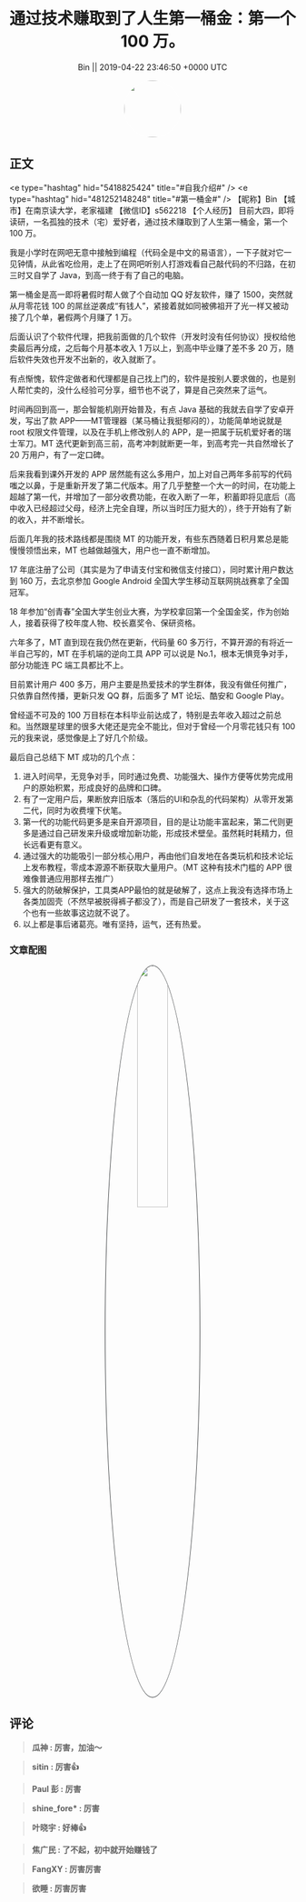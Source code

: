 <h1 align="center">通过技术赚取到了人生第一桶金：第一个 100 万。</h1>




<p align="center">
    <a>Bin || 2019-04-22 23:46:50 &#43;0000 UTC</a>
</p>

<div align="center">
    <img src="https://images.zsxq.com/FkAVOvDigY1rSdjSdPnmRigf7aBo?e=1590940799&amp;token=kIxbL07-8jAj8w1n4s9zv64FuZZNEATmlU_Vm6zD:tFbVpsazk1l86hFR4phtl3SUKdM=" width="100" height="100" style="border:1px solid;border-radius:50%; color:#ffffff"/>
</div>




## 正文

<div>
&lt;e type=&#34;hashtag&#34; hid=&#34;5418825424&#34; title=&#34;#自我介绍#&#34; /&gt; &lt;e type=&#34;hashtag&#34; hid=&#34;481252148248&#34; title=&#34;#第一桶金#&#34; /&gt; 
【昵称】Bin
【城市】在南京读大学，老家福建
【微信ID】s562218
【个人经历】
目前大四，即将读研，一名孤独的技术（宅）爱好者，通过技术赚取到了人生第一桶金，第一个 100 万。

我是小学时在网吧无意中接触到编程（代码全是中文的易语言），一下子就对它一见钟情，从此省吃俭用，走上了在网吧听别人打游戏看自己敲代码的不归路，在初三时又自学了 Java，到高一终于有了自己的电脑。

第一桶金是高一即将暑假时帮人做了个自动加 QQ 好友软件，赚了 1500，突然就从月零花钱 100 的屌丝逆袭成“有钱人”，紧接着就如同被佛祖开了光一样又被动接了几个单，暑假两个月赚了 1 万。

后面认识了个软件代理，把我前面做的几个软件（开发时没有任何协议）授权给他卖最后再分成，之后每个月基本收入 1 万以上，到高中毕业赚了差不多 20 万，随后软件失效也开发不出新的，收入就断了。

有点惭愧，软件定做者和代理都是自己找上门的，软件是按别人要求做的，也是别人帮忙卖的，没什么经验可分享，细节也不说了，算是自己突然来了运气。

时间再回到高一，那会智能机刚开始普及，有点 Java 基础的我就去自学了安卓开发，写出了款 APP——MT管理器（某马桶让我挺郁闷的），功能简单地说就是 root 权限文件管理，以及在手机上修改别人的 APP，是一把属于玩机爱好者的瑞士军刀。MT 迭代更新到高三前，高考冲刺就断更一年，到高考完一共自然增长了 20 万用户，有了一定口碑。

后来我看到课外开发的 APP 居然能有这么多用户，加上对自己两年多前写的代码嗤之以鼻，于是重新开发了第二代版本。用了几乎整整一个大一的时间，在功能上超越了第一代，并增加了一部分收费功能，在收入断了一年，积蓄即将见底后（高中收入已经超过父母，经济上完全自理，所以当时压力挺大的），终于开始有了新的收入，并不断增长。

后面几年我的技术路线都是围绕 MT 的功能开发，有些东西随着日积月累总是能慢慢领悟出来，MT 也越做越强大，用户也一直不断增加。

17 年底注册了公司（其实是为了申请支付宝和微信支付接口），同时累计用户数达到 160 万，去北京参加 Google Android 全国大学生移动互联网挑战赛拿了全国冠军。

18 年参加“创青春”全国大学生创业大赛，为学校拿回第一个全国金奖，作为创始人，接着获得了校年度人物、校长嘉奖令、保研资格。

六年多了，MT 直到现在我仍然在更新，代码量 60 多万行，不算开源的有将近一半自己写的，MT 在手机端的逆向工具 APP 可以说是 No.1，根本无惧竞争对手，部分功能连 PC 端工具都比不上。

目前累计用户 400 多万，用户主要是热爱技术的学生群体，我没有做任何推广，只依靠自然传播，更新只发 QQ 群，后面多了 MT 论坛、酷安和 Google Play。

曾经遥不可及的 100 万目标在本科毕业前达成了，特别是去年收入超过之前总和。当然跟星球里的很多大佬还是完全不能比，但对于曾经一个月零花钱只有 100 元的我来说，感觉像是上了好几个阶级。

最后自己总结下 MT 成功的几个点：
1. 进入时间早，无竞争对手，同时通过免费、功能强大、操作方便等优势完成用户的原始积累，形成良好的品牌和口碑。
2. 有了一定用户后，果断放弃旧版本（落后的UI和杂乱的代码架构）从零开发第二代，同时为收费埋下伏笔。
3. 第一代的功能代码更多是来自开源项目，目的是让功能丰富起来，第二代则更多是通过自己研发来升级或增加新功能，形成技术壁垒。虽然耗时耗精力，但长远看更有意义。
4. 通过强大的功能吸引一部分核心用户，再由他们自发地在各类玩机和技术论坛上发布教程，零成本源源不断获取大量用户。（MT 这种有技术门槛的 APP 很难像普通应用那样去推广）
5. 强大的防破解保护，工具类APP最怕的就是破解了，这点上我没有选择市场上各类加固壳（不然早被脱得裤子都没了），而是自己研发了一套技术，关于这个也有一些故事这边就不说了。
6. 以上都是事后诸葛亮。唯有坚持，运气，还有热爱。
</div>

### 文章配图

<div class="image" align="center">

<img src="https://images.zsxq.com/Fk081JhUCQL5wrNTWECR7pp84XF2?imageMogr2/auto-orient/thumbnail/800x/format/jpg/blur/1x0/quality/75&amp;e=1590940799&amp;token=kIxbL07-8jAj8w1n4s9zv64FuZZNEATmlU_Vm6zD:AlHzwa2_C8M9X8adJNP75pryNP8=" width="33%" height="33%" style="border:1px solid;border-radius:50%; color:#3c3f41"/>

</div>


## 评论

<div align="left">
<div>

<blockquote >
<span> <strong>瓜神 : 厉害，加油～ </strong></span>
</blockquote>

<blockquote >
<span> <strong>sitin : 厉害👍 </strong></span>
</blockquote>

<blockquote >
<span> <strong>Paul 彭 : 厉害 </strong></span>
</blockquote>

<blockquote >
<span> <strong>shine_fore* : 厉害 </strong></span>
</blockquote>

<blockquote >
<span> <strong>叶晓宇 : 好棒👍 </strong></span>
</blockquote>

<blockquote >
<span> <strong>焦广民 : 了不起，初中就开始赚钱了 </strong></span>
</blockquote>

<blockquote >
<span> <strong>FangXY : 厉害厉害 </strong></span>
</blockquote>

<blockquote >
<span> <strong>欲睡 : 厉害厉害 </strong></span>
</blockquote>

</div>
</div>